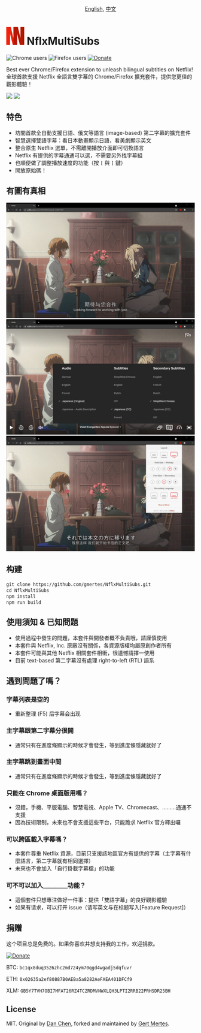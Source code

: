 <p align="center"><a href="README.md">English</a>, <a href="README_cn.md">中文</a></p>


<img src="docs/icon.png?raw=true" height="48"> NflxMultiSubs
============================================================
![Chrome users](https://img.shields.io/chrome-web-store/users/jepfhfjlkgobooomdgpcjikalfpcldmm?label=Chrome%20users)
![Firefox users](https://img.shields.io/amo/users/nflxmultisubs-2021?label=Firefox%20users)
[![Donate](https://img.shields.io/badge/Donate-PayPal-green.svg)](https://www.paypal.com/donate?business=5GY9A82PFY38W&no_recurring=1&currency_code=EUR)

Best ever Chrome/Firefox extension to unleash bilingual subtitles on Netflix!
全球首款支援 Netflix 全語言雙字幕的 Chrome/Firefox 擴充套件，提供您更佳的觀影體驗！

[<img src="https://user-images.githubusercontent.com/13658335/138092194-303708fb-9a4e-4e3f-a1dc-74baff1e45c9.png" height="59"/>](https://chrome.google.com/webstore/detail/jepfhfjlkgobooomdgpcjikalfpcldmm)
[<img src="https://user-images.githubusercontent.com/13658335/138086366-8deee659-16c3-4621-b3f0-eaf4cb6ed9ba.png" height="60"/>](https://addons.mozilla.org/en-GB/firefox/addon/nflxmultisubs-2021)



特色
----
- 坊間首款全自動支援日語、俄文等語言 (image-based) 第二字幕的擴充套件
- 智慧選擇雙語字幕：看日本動畫顯示日語，看美劇顯示英文
- 整合原生 Netflix 選單，不需離開播放介面即可切換語言
- Netflix 有提供的字幕通通可以選，不需要另外找字幕組
- 也順便做了調整播放速度的功能（按 `[` 與 `]` 鍵）
- 開放原始碼！



有圖有真相
----------
![Bilingual Subtitles with zh-cn/en](docs/2021_zh-en.jpg?raw=true)
![Intergrated in original menu](docs/2021_popup-menu.jpg?raw=true)
![Settings menu](docs/2021_settings.jpg?raw=true)

构建
----
```
git clone https://github.com/gmertes/NflxMultiSubs.git
cd NflxMultiSubs
npm install
npm run build
```

使用須知 & 已知問題
-------------------
- 使用過程中發生的問題，本套件與開發者概不負責哦，請謹慎使用
- 本套件與 Netflix, Inc. 原廠沒有關係，各資源版權均屬原創作者所有
- 本套件可能與其他 Netflix 相關套件相衝，很遺憾請擇一使用
- 目前 text-based 第二字幕沒有處理 right-to-left (RTL) 語系



遇到問題了嗎？
--------------
### 字幕列表是空的
- 重新整理 (F5) 后字幕会出现

### 主字幕跟第二字幕分很開
- 通常只有在進度條顯示的時候才會發生，等到進度條隱藏就好了

### 主字幕跳到畫面中間
- 通常只有在進度條顯示的時候才會發生，等到進度條隱藏就好了

### 只能在 Chrome 桌面版用嗎？
- 沒錯，手機、平版電腦、智慧電視、Apple TV、Chromecast、………通通不支援
- 因為技術限制，未來也不會支援這些平台，只能跪求 Netflix 官方釋出囉

### 可以跨區載入字幕嗎？
- 本套件尊重 Netflix 資源，目前只支援該地區官方有提供的字幕（主字幕有什麼語言，第二字幕就有相同選擇）
- 未來也不會加入「自行掛載字幕檔」的功能

### 可不可以加入＿＿＿＿功能？
- 這個套件只想專注做好一件事：提供「雙語字幕」的良好觀影體驗
- 如果有请求，可以打开 issue（请写英文与在标题写入[Feature Request]）

捐赠
----
这个项目总是免费的。如果你喜欢并想支持我的工作，欢迎捐款。

[![Donate](https://img.shields.io/badge/Donate-PayPal-green.svg)](https://www.paypal.com/donate?business=5GY9A82PFY38W&no_recurring=1&currency_code=EUR)

BTC: `bc1qx8duq3526zhc2md724ym70qgd4wgadj5dqfuvr`

ETH: `0x02635a2ef80887B0AEBa5a8282AeFAEA401DFCf9`

XLM: `GB5Y7TVH7OBI7MFAT26RZ4TCZRDMVNWXLQH3LPTI2RRB22PRHSDR25BH`

License
--------
MIT. Original by [Dan Chen](https://github.com/dannvix), forked and maintained by [Gert Mertes](https://github.com/gmertes).
